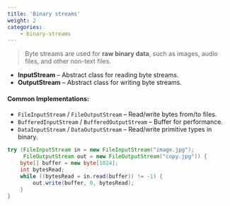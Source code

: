 ```yaml
---
title: 'Binary streams'
weight: 2
categories:
    - binary-streams
---
```


> Byte streams are used for **raw binary data**, such as images, audio files, and other non-text files.

* **InputStream** – Abstract class for reading byte streams.
* **OutputStream** – Abstract class for writing byte streams.

#### Common Implementations:

* `FileInputStream` / `FileOutputStream` – Read/write bytes from/to files.
* `BufferedInputStream` / `BufferedOutputStream` – Buffer for performance.
* `DataInputStream` / `DataOutputStream` – Read/write primitive types in binary.



```java
try (FileInputStream in = new FileInputStream("image.jpg");
     FileOutputStream out = new FileOutputStream("copy.jpg")) {
    byte[] buffer = new byte[1024];
    int bytesRead;
    while ((bytesRead = in.read(buffer)) != -1) {
        out.write(buffer, 0, bytesRead);
    }
}
```
